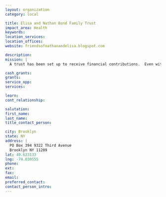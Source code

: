 ```yaml
---
layout: organization
category: local

title: Elisa and Nathan Bond Family Trust
impact_area: Health
keywords: 
location_services: 
location_offices: 
website: friendsofnathanandelisa.blogspot.com

description: 
mission: |
  A trust has been set up to receive financial contributions.  Even with health insurance in place, the fight against these two aggressive cancers means a significant financial burden for Elisa and Nathan.  With expenses building, financial donations from you, Elisa and Nathan's family, friends, and friends of friends will be critical.

cash_grants: 
grants: 
service_opp: 
services: 

learn: 
cont_relationship: 

salutation: 
first_name: 
last_name: 
title_contact_person: 

city: Brooklyn
state: NY
address: |
  PO Box 394 9322 Third Avenue  
  Brooklyn NY 11209
lat: 40.623133
lng: -74.030555
phone: 
ext: 
fax: 
email: 
preferred_contact: 
contact_person_intro: 
---
```

